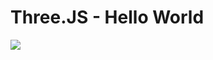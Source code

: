 # Three.JS - Hello World

[![](http://image.noelshack.com/fichiers/2021/07/4/1613653254-free-macbook-pro-1.jpg)]()
